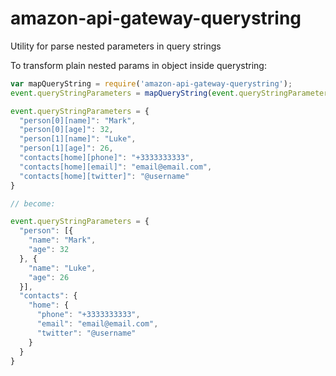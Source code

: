 # amazon-api-gateway-querystring
Utility for parse nested parameters in query strings


To transform plain nested params in object inside querystring:

```javascript
var mapQueryString = require('amazon-api-gateway-querystring');
event.queryStringParameters = mapQueryString(event.queryStringParameters);
```

```javascript
event.queryStringParameters = {
  "person[0][name]": "Mark",
  "person[0][age]": 32,
  "person[1][name]": "Luke",
  "person[1][age]": 26,
  "contacts[home][phone]": "+3333333333",
  "contacts[home][email]": "email@email.com",
  "contacts[home][twitter]": "@username"
}

// become:

event.queryStringParameters = {
  "person": [{
    "name": "Mark",
    "age": 32
  }, {
    "name": "Luke",
    "age": 26
  }],
  "contacts": {
    "home": {
      "phone": "+3333333333",
      "email": "email@email.com",
      "twitter": "@username"
    }
  }
}
```
